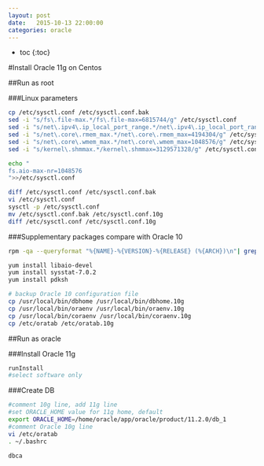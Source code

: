 ```yaml
---
layout: post
date:   2015-10-13 22:00:00
categories: oracle
---
```

* toc
{:toc}

#Install Oracle 11g on Centos

##Run as root

###Linux parameters

~~~bash
cp /etc/sysctl.conf /etc/sysctl.conf.bak
sed -i "s/fs\.file-max.*/fs\.file-max=6815744/g" /etc/sysctl.conf
sed -i "s/net\.ipv4\.ip_local_port_range.*/net\.ipv4\.ip_local_port_range=9000 65500/g" /etc/sysctl.conf
sed -i "s/net\.core\.rmem_max.*/net\.core\.rmem_max=4194304/g" /etc/sysctl.conf
sed -i "s/net\.core\.wmem_max.*/net\.core\.wmem_max=1048576/g" /etc/sysctl.conf
sed -i "s/kernel\.shmmax.*/kernel\.shmmax=3129571328/g" /etc/sysctl.conf

echo " 
fs.aio-max-nr=1048576
">>/etc/sysctl.conf

diff /etc/sysctl.conf /etc/sysctl.conf.bak
vi /etc/sysctl.conf
sysctl -p /etc/sysctl.conf
mv /etc/sysctl.conf.bak /etc/sysctl.conf.10g
diff /etc/sysctl.conf /etc/sysctl.conf.10g
~~~

###Supplementary packages compare with Oracle 10

~~~bash
rpm -qa --queryformat "%{NAME}-%{VERSION}-%{RELEASE} (%{ARCH})\n"| grep pdksh

yum install libaio-devel
yum install sysstat-7.0.2
yum install pdksh

# backup Oracle 10 configuration file
cp /usr/local/bin/dbhome /usr/local/bin/dbhome.10g
cp /usr/local/bin/oraenv /usr/local/bin/oraenv.10g
cp /usr/local/bin/coraenv /usr/local/bin/coraenv.10g
cp /etc/oratab /etc/oratab.10g
~~~

##Run as oracle

###Install Oracle 11g

~~~bash
runInstall
#select software only
~~~

###Create DB

~~~bash
#comment 10g line, add 11g line
#set ORACLE_HOME value for 11g home, default 
export ORACLE_HOME=/home/oracle/app/oracle/product/11.2.0/db_1
#comment Oracle 10g line
vi /etc/oratab
. ~/.bashrc

dbca
~~~
